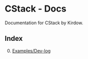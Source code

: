 # CStack - Docs
Documentation for CStack by Kirdow.

## Index
00. [Examples/Dev-log](./00-examples.md)

